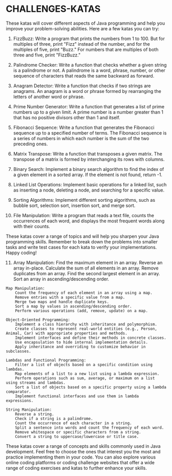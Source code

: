# CHALLENGES-KATAS

These katas will cover different aspects of Java programming and help you improve your problem-solving abilities. Here are a few katas you can try:

1)	FizzBuzz:
    Write a program that prints the numbers from 1 to 100. But for multiples of three, print "Fizz" instead of the number, and for the multiples of five, print "Buzz." For numbers that are multiples of both three and five, print "FizzBuzz."

2)	Palindrome Checker:
    Write a function that checks whether a given string is a palindrome or not. A palindrome is a word, phrase, number, or other sequence of characters that reads the same backward as forward.

3)	Anagram Detector:
    Write a function that checks if two strings are anagrams. An anagram is a word or phrase formed by rearranging the letters of another word or phrase.

4)  Prime Number Generator:
    Write a function that generates a list of prime numbers up to a given limit. A prime number is a number greater than 1 that has no positive divisors other than 1 and itself.

5)  Fibonacci Sequence:
    Write a function that generates the Fibonacci sequence up to a specified number of terms. The Fibonacci sequence is a series of numbers in which each number is the sum of the two preceding ones.

6)  Matrix Transpose:
    Write a function that transposes a given matrix. The transpose of a matrix is formed by interchanging its rows with columns.

7)  Binary Search:
    Implement a binary search algorithm to find the index of a given element in a sorted array. If the element is not found, return -1.

8)  Linked List Operations:
    Implement basic operations for a linked list, such as inserting a node, deleting a node, and searching for a specific value.

9)  Sorting Algorithms:
    Implement different sorting algorithms, such as bubble sort, selection sort, insertion sort, and merge sort.

10) File Manipulation:
    Write a program that reads a text file, counts the occurrences of each word, and displays the most frequent words along with their counts.

These katas cover a range of topics and will help you sharpen your Java programming skills. Remember to break down the problems into smaller tasks and write test cases for each kata to verify your implementations. Happy coding!

11)  Array Manipulation:
        Find the maximum element in an array.
        Reverse an array in-place.
        Calculate the sum of all elements in an array.
        Remove duplicates from an array.
        Find the second largest element in an array.
        Sort an array in ascending/descending order.

    Map Manipulation:
        Count the frequency of each element in an array using a map.
        Remove entries with a specific value from a map.
        Merge two maps and handle duplicate keys.
        Sort a map by values in ascending/descending order.
        Perform various operations (add, remove, update) on a map.

    Object-Oriented Programming:
        Implement a class hierarchy with inheritance and polymorphism.
        Create classes to represent real-world entities (e.g., Person, Animal, Car) with appropriate properties and methods.
        Implement interfaces and define their methods in concrete classes.
        Use encapsulation to hide internal implementation details.
        Apply inheritance and overriding to customize behavior in subclasses.

    Lambdas and Functional Programming:
        Filter a list of objects based on a specific condition using lambdas.
        Map elements of a list to a new list using a lambda expression.
        Perform operations such as sum, average, or maximum on a list using streams and lambdas.
        Sort a list of objects based on a specific property using a lambda comparator.
        Implement functional interfaces and use them in lambda expressions.

    String Manipulation:
        Reverse a string.
        Check if a string is a palindrome.
        Count the occurrence of each character in a string.
        Split a sentence into words and count the frequency of each word.
        Remove whitespace or specific characters from a string.
        Convert a string to uppercase/lowercase or title case.

These katas cover a range of concepts and skills commonly used in Java development. Feel free to choose the ones that interest you the most and practice implementing them in your code. You can also explore various online coding platforms or coding challenge websites that offer a wide range of coding exercises and katas to further enhance your skills.
